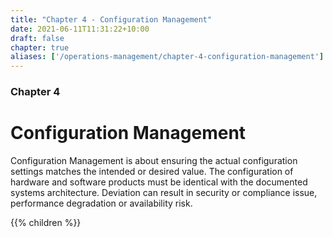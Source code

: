 ```yaml
---
title: "Chapter 4 - Configuration Management"
date: 2021-06-11T11:31:22+10:00
draft: false
chapter: true
aliases: ['/operations-management/chapter-4-configuration-management']
---
```


### Chapter 4

# Configuration Management

Configuration Management is about ensuring the actual configuration settings matches the intended or desired value. The configuration of hardware and software products must be identical with the documented systems architecture. Deviation can result in security or compliance issue, performance degradation or availability risk.

{{% children %}}
